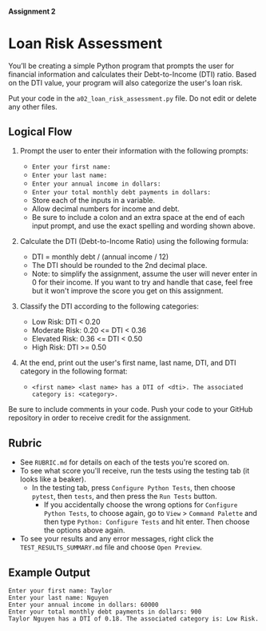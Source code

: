 #### Assignment 2
# Loan Risk Assessment

You’ll be creating a simple Python program that prompts the user for financial information and calculates their Debt-to-Income (DTI) ratio. Based on the DTI value, your program will also categorize the user's loan risk.

Put your code in the `a02_loan_risk_assessment.py` file. Do not edit or delete any other files.

## Logical Flow
1. Prompt the user to enter their information with the following prompts:
    - `Enter your first name: `
    - `Enter your last name: `
    - `Enter your annual income in dollars: `
    - `Enter your total monthly debt payments in dollars: `
    - Store each of the inputs in a variable.
    - Allow decimal numbers for income and debt.
    - Be sure to include a colon and an extra space at the end of each input prompt, and use the exact spelling and wording shown above.

2. Calculate the DTI (Debt-to-Income Ratio) using the following formula:
    - DTI = monthly debt / (annual income / 12)
    - The DTI should be rounded to the 2nd decimal place.
    - Note: to simplify the assignment, assume the user will never enter in 0 for their income. If you want to try and handle that case, feel free but it won't improve the score you get on this assignment.

3. Classify the DTI according to the following categories:
    - Low Risk: DTI < 0.20
    - Moderate Risk: 0.20 <= DTI < 0.36
    - Elevated Risk: 0.36 <= DTI < 0.50
    - High Risk: DTI >= 0.50

4. At the end, print out the user's first name, last name, DTI, and DTI category in the following format:
    - `<first name> <last name> has a DTI of <dti>. The associated category is: <category>.`

Be sure to include comments in your code. Push your code to your GitHub repository in order to receive credit for the assignment.

## Rubric
- See `RUBRIC.md` for details on each of the tests you're scored on.
- To see what score you'll receive, run the tests using the testing tab (it looks like a beaker).
    - In the testing tab, press `Configure Python Tests`, then choose `pytest`, then `tests`, and then press the `Run Tests` button.
        - If you accidentally choose the wrong options for `Configure Python Tests`, to choose again, go to `View` > `Command Palette` and then type `Python: Configure Tests` and hit enter. Then choose the options above again.
- To see your results and any error messages, right click the `TEST_RESULTS_SUMMARY.md` file and choose `Open Preview`.

## Example Output

```
Enter your first name: Taylor
Enter your last name: Nguyen
Enter your annual income in dollars: 60000
Enter your total monthly debt payments in dollars: 900
Taylor Nguyen has a DTI of 0.18. The associated category is: Low Risk.
```